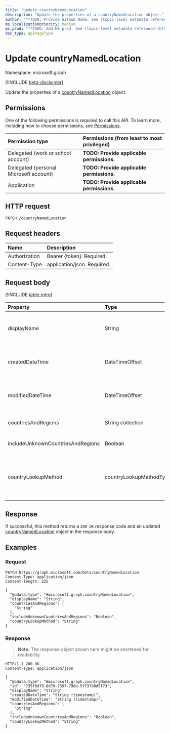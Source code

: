 ```yaml
---
title: "Update countryNamedLocation"
description: "Update the properties of a countryNamedLocation object."
author: "**TODO: Provide Github Name. See [topic-level metadata reference](https://msgo.azurewebsites.net/add/document/guidelines/metadata.html#topic-level-metadata)**"
ms.localizationpriority: medium
ms.prod: "**TODO: Add MS prod. See [topic-level metadata reference](https://msgo.azurewebsites.net/add/document/guidelines/metadata.html#topic-level-metadata)**"
doc_type: apiPageType
---
```


# Update countryNamedLocation
Namespace: microsoft.graph

[!INCLUDE [beta-disclaimer](../../includes/beta-disclaimer.md)]

Update the properties of a [countryNamedLocation](../resources/countrynamedlocation.md) object.

## Permissions
One of the following permissions is required to call this API. To learn more, including how to choose permissions, see [Permissions](/graph/permissions-reference).

|Permission type|Permissions (from least to most privileged)|
|:---|:---|
|Delegated (work or school account)|**TODO: Provide applicable permissions.**|
|Delegated (personal Microsoft account)|**TODO: Provide applicable permissions.**|
|Application|**TODO: Provide applicable permissions.**|

## HTTP request

<!-- {
  "blockType": "ignored"
}
-->
``` http
PATCH /countryNamedLocation
```

## Request headers
|Name|Description|
|:---|:---|
|Authorization|Bearer {token}. Required.|
|Content-Type|application/json. Required.|

## Request body
[!INCLUDE [table-intro](../../includes/update-property-table-intro.md)]


|Property|Type|Description|
|:---|:---|:---|
|displayName|String|**TODO: Add Description** Inherited from [namedLocation](../resources/namedlocation.md). Required.|
|createdDateTime|DateTimeOffset|**TODO: Add Description** Inherited from [namedLocation](../resources/namedlocation.md). Optional.|
|modifiedDateTime|DateTimeOffset|**TODO: Add Description** Inherited from [namedLocation](../resources/namedlocation.md). Optional.|
|countriesAndRegions|String collection|**TODO: Add Description** Required.|
|includeUnknownCountriesAndRegions|Boolean|**TODO: Add Description** Required.|
|countryLookupMethod|countryLookupMethodType|**TODO: Add Description**. The possible values are: `clientIpAddress`, `authenticatorAppGps`, `unknownFutureValue`. Optional.|



## Response

If successful, this method returns a `200 OK` response code and an updated [countryNamedLocation](../resources/countrynamedlocation.md) object in the response body.

## Examples

### Request
<!-- {
  "blockType": "request",
  "name": "update_countrynamedlocation"
}
-->
``` http
PATCH https://graph.microsoft.com/beta/countryNamedLocation
Content-Type: application/json
Content-length: 225

{
  "@odata.type": "#microsoft.graph.countryNamedLocation",
  "displayName": "String",
  "countriesAndRegions": [
    "String"
  ],
  "includeUnknownCountriesAndRegions": "Boolean",
  "countryLookupMethod": "String"
}
```


### Response
>**Note:** The response object shown here might be shortened for readability.
<!-- {
  "blockType": "response",
  "truncated": true
}
-->
``` http
HTTP/1.1 200 OK
Content-Type: application/json

{
  "@odata.type": "#microsoft.graph.countryNamedLocation",
  "id": "735f8d79-8d79-735f-798d-5f73798d5f73",
  "displayName": "String",
  "createdDateTime": "String (timestamp)",
  "modifiedDateTime": "String (timestamp)",
  "countriesAndRegions": [
    "String"
  ],
  "includeUnknownCountriesAndRegions": "Boolean",
  "countryLookupMethod": "String"
}
```

